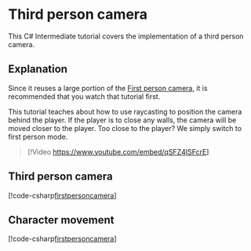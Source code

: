 # Third person camera

This C# Intermediate tutorial covers the implementation of a third person camera.

## Explanation

Since it reuses a large portion of the [First person camera](first-person-camera.md), it is recommended that you watch that tutorial first.

This tutorial teaches about how to use raycasting to position the camera behind the player. If the player is to close any walls, the camera will be moved closer to the player. Too close to the player? We simply switch to first person mode.

> [!Video https://www.youtube.com/embed/qSFZ4ISFcrE]

## Third person camera
[!code-csharp[firstpersoncamera](../../../../stride/samples/Tutorials/CSharpIntermediate/CSharpIntermediate/CSharpIntermediate.Game/10_ThirdPersonCamera/ThirdPersonCamera.cs)]

## Character movement
[!code-csharp[firstpersoncamera](../../../../stride/samples/Tutorials/CSharpIntermediate/CSharpIntermediate/CSharpIntermediate.Game/10_ThirdPersonCamera/CharacterMovement.cs)]